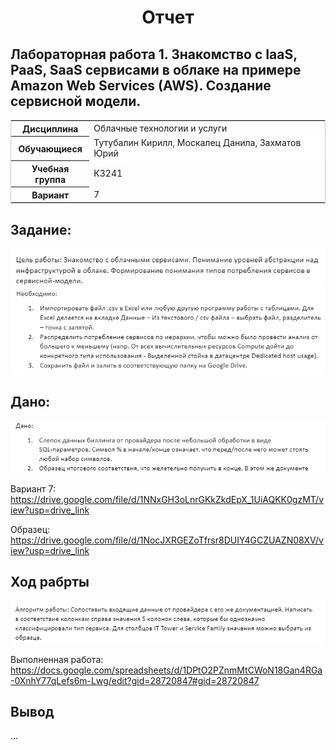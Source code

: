 <h1 style="text-align: center">Отчет</h1>

<h2>
Лабораторная работа 1. Знакомство с IaaS, PaaS, SaaS сервисами в облаке на примере Amazon Web Services (AWS). Создание сервисной модели.</h2>

<table style="outline: none; border: 1px solid #ccc">
<tbody>
    <tr>
    <th>Дисциплина</th>
        <td>Облачные технологии и услуги</td>
    </tr>
    <tr style="background: #fff;">
        <th>Обучающиеся</th>
        <td>Тутубалин Кирилл, Москалец Данила, Захматов Юрий</td>
    </tr>
    <tr>
    <th>Учебная группа</th>
        <td>К3241</td>
    </tr>
    <tr>
    <th>Вариант</th>
        <td>7</td>
    </tr>
    </tbody>
</table>

## Задание:
![Цель](assets/1.png)
![Задание](assets/2.png)

## Дано: 
![Дано](assets/3.png)
<p>Вариант 7: <a target='__blank' href='https://drive.google.com/file/d/1NNxGH3oLnrGKkZkdEpX_1UiAQKK0gzMT/view?usp=drive_link'>https://drive.google.com/file/d/1NNxGH3oLnrGKkZkdEpX_1UiAQKK0gzMT/view?usp=drive_link</a></p>
<p>Образец: <a target="_blank" href='https://drive.google.com/file/d/1NocJXRGEZoTfrsr8DUIY4GCZUAZN08XV/view?usp=drive_link'>https://drive.google.com/file/d/1NocJXRGEZoTfrsr8DUIY4GCZUAZN08XV/view?usp=drive_link</a></p>


## Ход рабрты
![алгоритм работы](assets/4.png)
<p>Выполненная работа: <a target="_blank" href="https://docs.google.com/spreadsheets/d/1DPtO2PZnmMtCWoN18Gan4RGa-0XnhY77qLefs6m-Lwg/edit?gid=28720847#gid=28720847">https://docs.google.com/spreadsheets/d/1DPtO2PZnmMtCWoN18Gan4RGa-0XnhY77qLefs6m-Lwg/edit?gid=28720847#gid=28720847</a></p>

## Вывод
<p>...</p>